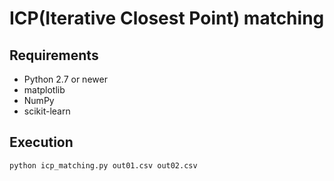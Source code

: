 ICP(Iterative Closest Point) matching
=====

Requirements
-----

- Python 2.7 or newer
- matplotlib
- NumPy
- scikit-learn

Execution
-----

```
python icp_matching.py out01.csv out02.csv
```


